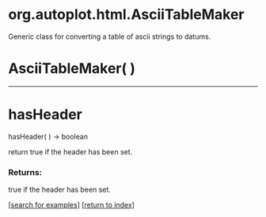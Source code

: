 # org.autoplot.html.AsciiTableMaker

Generic class for converting a table of ascii strings to datums.

# AsciiTableMaker( )


***
<a name="hasHeader"></a>
# hasHeader
hasHeader(  ) &rarr; boolean

return true if the header has been set.

### Returns:
true if the header has been set.

<a href="https://github.com/autoplot/dev/search?q=hasHeader&unscoped_q=hasHeader">[search for examples]</a>
<a href="https://github.com/autoplot/documentation/blob/master/javadoc/index-all.md">[return to index]</a>

